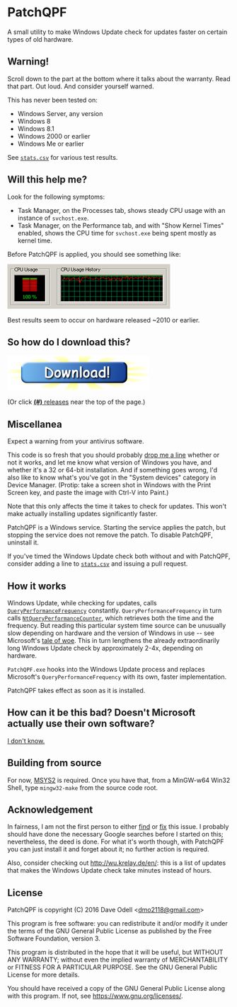 PatchQPF
========

A small utility to make Windows Update check for updates faster on certain types
of old hardware.

Warning!
--------

Scroll down to the part at the bottom where it talks about the warranty. Read
that part. Out loud. And consider yourself warned.

This has never been tested on:

* Windows Server, any version
* Windows 8
* Windows 8.1
* Windows 2000 or earlier
* Windows Me or earlier

See [`stats.csv`](stats.csv) for various test results.

Will this help me?
------------------

Look for the following symptoms:

* Task Manager, on the Processes tab, shows steady CPU usage with an instance of
  `svchost.exe`.
* Task Manager, on the Performance tab, and with "Show Kernel Times" enabled,
  shows the CPU time for `svchost.exe` being spent mostly as kernel time.

Before PatchQPF is applied, you should see something like:

![](slow-system.png)

Best results seem to occur on hardware released ~2010 or earlier.

So how do I download this?
--------------------------

[![Download!](download.png)](https://github.com/dmo2118/PatchQPF/releases)

(Or click [**(#)** releases](https://github.com/dmo2118/PatchQPF/releases) near
the top of the page.)

Miscellanea
-----------

Expect a warning from your antivirus software.

This code is so fresh that you should probably
[drop me a line](mailto:dmo2118@gmail.com) whether or not it works, and let me
know what version of Windows you have, and whether it's a 32 or 64-bit
installation. And if something goes wrong, I'd also like to know what's you've
got in the "System devices" category in Device Manager. (Protip: take a screen
shot in Windows with the Print Screen key, and paste the image with Ctrl-V into
Paint.)

Note that this only affects the time it takes to check for updates. This won't
make actually installing updates significantly faster.

PatchQPF is a Windows service. Starting the service applies the patch, but
stopping the service does not remove the patch. To disable PatchQPF, uninstall
it.

If you've timed the Windows Update check both without and with PatchQPF,
consider adding a line to [`stats.csv`](stats.csv) and issuing a pull request.

How it works
------------

Windows Update, while checking for updates, calls
[`QueryPerformanceFrequency`](https://msdn.microsoft.com/en-us/library/windows/desktop/ms644905%28v=vs.85%29.aspx)
constantly. `QueryPerformanceFrequency` in turn calls
[`NtQueryPerformanceCounter`](https://msdn.microsoft.com/en-us/library/bb432384%28v=vs.85%29.aspx), 
which retrieves both the time and the frequency. But reading this particular
system time source can be unusually slow depending on hardware and the version
of Windows in use -- see Microsoft's
[tale of woe](https://msdn.microsoft.com/en-us/library/windows/desktop/dn553408%28v=vs.85%29.aspx).
This in turn lengthens the already extraordinarily long Windows Update check by
approximately 2-4x, depending on hardware.

`PatchQPF.exe` hooks into the Windows Update process and replaces Microsoft's
`QueryPerformanceFrequency` with its own, faster implementation.

PatchQPF takes effect as soon as it is installed.

How can it be this bad? Doesn't Microsoft actually use their own software?
--------------------------------------------------------------------------

[I don't know.](https://www.drugabuse.gov/publications/research-reports/inhalants/how-can-inhalant-abuse-be-recognized)

Building from source
--------------------

For now, [MSYS2](https://msys2.github.io/) is required. Once you have that, from
a MinGW-w64 Win32 Shell, type `mingw32-make` from the source code root.

Acknowledgement
---------------

In fairness, I am not the first person to either
[find](http://www.askwoody.com/2016/checking-for-updates-still-takes-forever/comment-page-1/#comment-80228)
or
[fix](http://bertrand.deo.free.fr/TEMP/PatchWU.zip) this issue. I probably
should have done the necessary Google searches before I started on this;
nevertheless, the deed is done. For what it's worth though, with PatchQPF you
can just install it and forget about it; no further action is required.

Also, consider checking out <http://wu.krelay.de/en/>: this is a list of
updates that makes the Windows Update check take minutes instead of hours.

License
-------

PatchQPF is copyright (C) 2016 Dave Odell <<dmo2118@gmail.com>>

This program is free software: you can redistribute it and/or modify
it under the terms of the GNU General Public License as published by
the Free Software Foundation, version 3.

This program is distributed in the hope that it will be useful,
but WITHOUT ANY WARRANTY; without even the implied warranty of
MERCHANTABILITY or FITNESS FOR A PARTICULAR PURPOSE.  See the
GNU General Public License for more details.

You should have received a copy of the GNU General Public License
along with this program.  If not, see <https://www.gnu.org/licenses/>.
